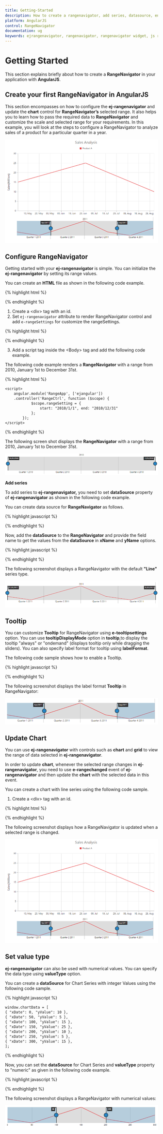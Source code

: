 ```yaml
---
title: Getting-Started
description: How to create a rangenavigator, add series, datasource, enable tooltip and other functionalities
platform: AngularJS
control: RangeNavigator
documentation: ug
keywords: ejrangenavigator, rangenavigator, rangenavigator widget, js rangenavigator, angular rangenavigator, angularjs rangenavigator, angular 1.0 rangenavigator, angular 1 rangenavigator
---
```


# Getting Started


This section explains briefly about how to create a **RangeNavigator** in your application with **AngularJS**.

## Create your first RangeNavigator in AngularJS

This section encompasses on how to configure the **ej-rangenavigator** and update the **chart** control for **RangeNavigator’s** selected range. It also helps you to learn how to pass the required data to **RangeNavigator** and customize the scale and selected range for your requirements. In this example, you will look at the steps to configure a RangeNavigator to analyze sales of a product for a particular quarter in a year.



![](Getting-Started_images/Getting-Started_img1.png) 

## Configure RangeNavigator

Getting started with your **ej-rangenavigator** is simple. You can initialize the **ej-rangenavigator** by setting its range values.

You can create an **HTML** file as shown in the following code example.

{% highlight html %}


<!DOCTYPE html>
<html ng-app="RangeApp">
<head>
<script src="http://cdn.syncfusion.com/js/assets/external/jquery-1.10.2.min.js" type="text/javascript"></script>
<script src="http://ajax.aspnetcdn.com/ajax/globalize/0.1.1/globalize.min.js"></script>
<script src="http://cdn.syncfusion.com/{{ site.releaseversion }}/js/common/ej.widget.angular.min.js" type="text/javascript"></script>
<script src="http://cdn.syncfusion.com/{{ site.releaseversion }}/js/web/ej.web.all.min.js" type="text/javascript"></script>
</head>
<body ng-controller="RangeCtrl"></body>
</html>


{% endhighlight %}



1. Create a &lt;div&gt; tag with an id.
2. Set `ej-rangenavigator` attribute to render RangeNavigator control and add `e-rangeSettings` for customize the rangeSettings.


{% highlight html %}

<body ng-controller="RangeCtrl">
<div id="rangecontainer" ej-rangenavigator e-rangeSettings=rangeSetting ></div>
</body>


{% endhighlight %}



3. Add a script tag inside the &lt;Body&gt; tag and add the following code example.  

The following code example renders a **RangeNavigator** with a range from 2010, January 1st to December 31st.

{% highlight html %}

    <script>
        angular.module('RangeApp', ['ejangular'])
        .controller('RangeCtrl', function ($scope) {
                $scope.rangeSetting = {
                    start: "2010/1/1", end: "2010/12/31"
                };
            });
    </script>

{% endhighlight %}



The following screen shot displays the **RangeNavigator** with a range from 2010, January 1st to December 31st.



![](Getting-Started_images/Getting-Started_img2.png) 

**Add series**

To add series to **ej-rangenavigator,** you need to set **dataSource** property of **ej-rangenavigator** as shown in the following code example. 

You can create data source for **RangeNavigator** as follows.

{% highlight javascript %}

   <script>
        var Data = [{ "xDate": new Date(2011, 0, 1), "yValue": 10 },
                    { "xDate": new Date(2011, 2, 1), "yValue": 5 },
                    { "xDate": new Date(2011, 4, 1), "yValue": 15 },
                    { "xDate": new Date(2011, 6, 1), "yValue": 25 },
                    { "xDate": new Date(2011, 8, 1), "yValue": 10 },
                    { "xDate": new Date(2011, 10, 1), "yValue": 5 },
                    { "xDate": new Date(2011, 12, 1), "yValue": 15 }];
    </script>
{% endhighlight %}


Now, add the **dataSource** to the **RangeNavigator** and provide the field name to get the values from the **dataSource** in **xName** and **yName** options.

{% highlight javascript %}

<div id="rangecontainer" ej-rangenavigator e-datasource="dataSource" 
e-xname="xDate" e-yname="yValue"></div>
   <script>
   //..
        angular.module('RangeApp', ['ejangular'])
        .controller('RangeCtrl', function ($scope) {
                $scope.dataSource = Data;                
            });
    </script>


{% endhighlight %}


The following screenshot displays a RangeNavigator with the default **"Line"** series type.



![](Getting-Started_images/Getting-Started_img3.png) 

## Tooltip

You can customize **Tooltip** for RangeNavigator using **e-tooltipsettings** option. You can use **tooltipDisplayMode** option in **tooltip**,to display the tooltip "always" or "ondemand" (displays tooltip only while dragging the sliders). You can also specify label format for tooltip using **labelFormat**.

The following code sample shows how to enable a Tooltip.

{% highlight javascript %}

<div id="rangecontainer" ej-rangenavigator
         e-tooltipsettings="tooltip"></div>
    <script>
        angular.module('RangeApp', ['ejangular'])
        .controller('RangeCtrl', function ($scope) {
                $scope.tooltip = {
                    visible: true,
                    labelFormat: "MMM/yyyy",
                    tooltipDisplayMode: "always",
                  };
            });
    </script>


{% endhighlight %}

The following screenshot displays the label format **Tooltip** in RangeNavigator:

![](Getting-Started_images/Getting-Started_img4.png) 

## Update Chart

You can use **ej-rangenavigator** with controls such as **chart** and **grid** to view the range of data selected in **ej-rangenavigator**. 

In order to update **chart**, whenever the selected range changes in **ej-rangenavigator**, you need to use **e-rangechanged** event of **ej-rangenavigator** and then update the **chart** with the selected data in this event. 

You can create a chart with line series using the following code sample.

1. Create a &lt;div&gt; tag with an id.



{% highlight html %}

<body>
<div id="container" ej-chart e-title-text=titletext>
        <e-series>
            <e-series e-name="Sales" e-type="line" e-tooltip="tooltipoptions" e-datasource=dataSource e-xname="xDate" e-yname="yValue">
            </e-series>
        </e-series>
    </div>
    <script>
        var chartData = [{ "xDate": new Date(2011, 0, 1), "yValue": 10 },
                       { "xDate": new Date(2011, 2, 1), "yValue": 5 },
                       { "xDate": new Date(2011, 4, 1), "yValue": 15 },
                       { "xDate": new Date(2011, 6, 1), "yValue": 25 },
                       { "xDate": new Date(2011, 8, 1), "yValue": 10 },
                       { "xDate": new Date(2011, 10, 1), "yValue": 5 },
                       { "xDate": new Date(2011, 12, 1), "yValue": 15 }];

        angular.module('RangeApp', ['ejangular'])
            .controller('RangeCtrl', function ($scope) {
                $scope.dataSource = chartData;
                $scope.titletext = "Sales Analysis";
            });
    </script>
</body>


{% endhighlight %}



You can update the chart with the selected data using the **e-rangechanged** event of **ej-rangenavigator**.

{% highlight javascript %}

<div id="rangecontainer" ej-rangenavigator e-datasource="dataSource" e-xname="xDate" e-yname="yValue"
         e-rangechanged="onrangechanged"
         e-tooltipsettings="tooltip"></div>

<script>
//...datasource
        angular.module('RangeApp', ['ejangular'])
        .controller('RangeCtrl', function ($scope) {
                $scope.dataSource = chartData;
                $scope.tooltip = {
                    visible: true,
                    labelFormat: "MMM/yyyy",
                    tooltipDisplayMode: "always",
                  };
            });

        function onrangechanged(sender) {
            var chartobj = $("#container").data("ejChart");
            if (chartobj != null) {
                chartobj.model.series[0].dataSource = sender.selectedData;
                $("#container").ejChart("redraw");
            }
        }
</script>
{% endhighlight %}


The following screenshot displays how a RangeNavigator is updated when a selected range is changed.



![](Getting-Started_images/Getting-Started_img5.png) 

## Set value type

**ej-rangenavigator** can also be used with numerical values. You can specify the data type using **valueType** option. 

You can create a **dataSource** for Chart Series with integer Values using the following code sample.

{% highlight javascript %}


    window.chartData = [
    { "xDate": 0, "yValue": 10 },
    { "xDate": 50, "yValue": 5 },
    { "xDate": 100, "yValue": 15 },
    { "xDate": 150, "yValue": 25 },
    { "xDate": 200, "yValue": 10 },
    { "xDate": 250, "yValue": 5 },
    { "xDate": 300, "yValue": 15 },
    ];


{% endhighlight %}

Now, you can set the **dataSource** for Chart Series and **valueType** property to "numeric" as given in the following code example.

{% highlight javascript %}

<div id="rangecontainer" ej-rangenavigator>
        <div e-series>
            <e-series e-datasource="dataSource" e-valuetype="numeric" e-xname="xDate" 
            e-yname="yValue" e-type="line"></e-series>
        </div>
</div>
<script>
        angular.module('RangeApp', ['ejangular'])
        .controller('RangeCtrl', function ($scope) {
                $scope.dataSource = window.chartData;
        });
</script>


{% endhighlight %}


The following screenshot displays a RangeNavigator with numerical values:



![](Getting-Started_images/Getting-Started_img6.png) 

